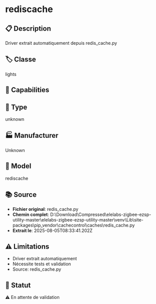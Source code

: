 # rediscache

## 📋 Description
Driver extrait automatiquement depuis redis_cache.py

## 🏷️ Classe
lights

## 🔧 Capabilities


## 📡 Type
unknown

## 🏭 Manufacturer
Unknown

## 📱 Model
rediscache

## 📚 Source
- **Fichier original**: redis_cache.py
- **Chemin complet**: D:\Download\Compressed\elelabs-zigbee-ezsp-utility-master\elelabs-zigbee-ezsp-utility-master\venv\Lib\site-packages\pip\_vendor\cachecontrol\caches\redis_cache.py
- **Extrait le**: 2025-08-05T08:33:41.202Z

## ⚠️ Limitations
- Driver extrait automatiquement
- Nécessite tests et validation
- Source: redis_cache.py

## 🚀 Statut
⚠️ En attente de validation
